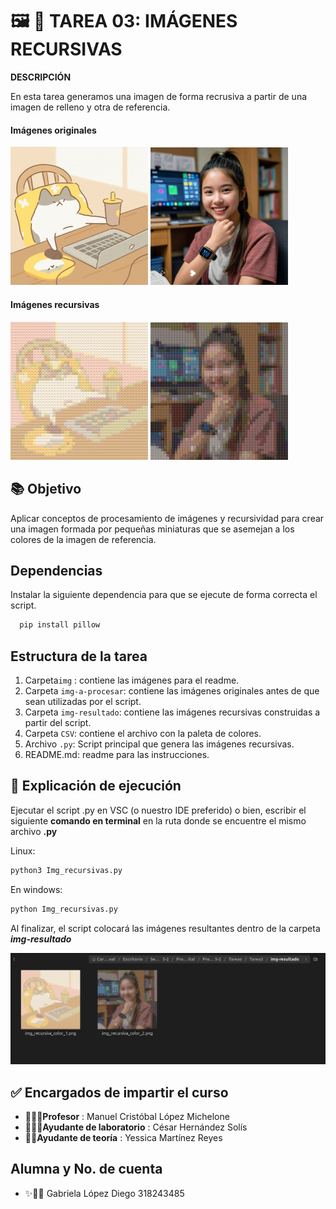 # 🖼️ 🌱 TAREA 03: IMÁGENES RECURSIVAS

**DESCRIPCIÓN**

En esta tarea generamos una imagen de forma recrusiva a partir de una imagen de relleno y otra de referencia. 



<!-- Muestra tres imágenes en un mismo renglón -->

<p>
<h4>Imágenes originales</h4>
<img src="img/cat.png"  width="220"/>
<img src="img/girl.png"  width="220"/>
</p>

<p>
<h4>Imágenes recursivas</h4>
<img src="img/recursiva1.png"  width="220"/>
<img src="img/recursiva2.png"  width="220"/>
</p>




## 📚 Objetivo 

Aplicar conceptos de procesamiento de imágenes y recursividad para crear una imagen formada por pequeñas miniaturas que se asemejan a los colores de la imagen de referencia. 




## Dependencias

Instalar la siguiente dependencia para que se ejecute de forma correcta el script. 
  ``` bash 
    pip install pillow
  ```
  
## Estructura de la tarea 

1. Carpeta`img` : contiene las imágenes para el readme. 
2. Carpeta `img-a-procesar`: contiene las imágenes originales antes de que sean utilizadas por el script. 
3. Carpeta `img-resultado`: contiene las imágenes recursivas construidas a partir del script. 
4. Carpeta `CSV`: contiene el archivo con la paleta de colores. 
5. Archivo `.py`: Script principal que genera las imágenes recursivas. 
6. README.md: readme para las instrucciones. 

## 📌 Explicación de ejecución

Ejecutar el script .py en VSC (o nuestro IDE preferido) o bien, escribir el siguiente **comando en terminal** en la ruta donde se encuentre el mismo archivo **.py**

Linux:

``` bash
python3 Img_recursivas.py
```

En windows:

``` bash
python Img_recursivas.py
```

Al finalizar, el script colocará las imágenes resultantes dentro de  la carpeta ***img-resultado***

<img src="img/ss.png" width=550>






## ✅ Encargados de impartir el curso

* 👨🏻‍🏫**Profesor** : Manuel Cristóbal López Michelone
* 👨🏻‍💻**Ayudante de laboratorio** : César Hernández Solís
* 👩🏻**Ayudante de teoría** : Yessica Martínez Reyes








## Alumna y No. de cuenta

* ✨👩🏻 Gabriela López Diego 318243485